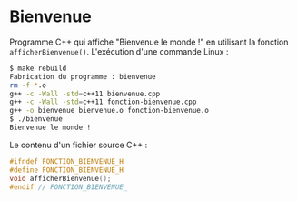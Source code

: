 # Bienvenue
Programme C++ qui affiche "Bienvenue le monde !" en utilisant la fonction
`afficherBienvenue()`.
L'exécution d'une commande Linux :
```sh
$ make rebuild
Fabrication du programme : bienvenue
rm -f *.o
g++ -c -Wall -std=c++11 bienvenue.cpp
g++ -c -Wall -std=c++11 fonction-bienvenue.cpp
g++ -o bienvenue bienvenue.o fonction-bienvenue.o
$ ./bienvenue
Bienvenue le monde !
```
Le contenu d'un fichier source C++ :
```cpp
#ifndef FONCTION_BIENVENUE_H
#define FONCTION_BIENVENUE_H
void afficherBienvenue();
#endif // FONCTION_BIENVENUE_
